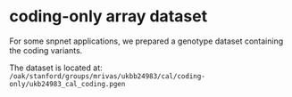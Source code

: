 # coding-only array dataset

For some snpnet applications, we prepared a genotype dataset containing the coding variants.

The dataset is located at: ` /oak/stanford/groups/mrivas/ukbb24983/cal/coding-only/ukb24983_cal_coding.pgen`


